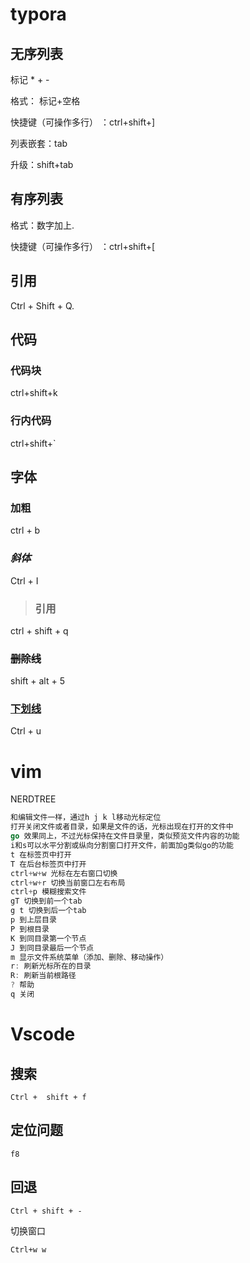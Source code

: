 # typora

## 无序列表

标记 * + - 

格式： 标记+空格

快捷键（可操作多行） ：ctrl+shift+]

列表嵌套：tab

升级：shift+tab

## 有序列表

格式：数字加上.

快捷键（可操作多行） ：ctrl+shift+[

## 引用

 Ctrl + Shift + Q.



## 代码

### 代码块

ctrl+shift+k

### 行内代码

ctrl+shift+`



## 字体

### **加粗**

ctrl + b 

### *斜体*

Ctrl + I 

> ### 引用

ctrl + shift + q

### ~~删除线~~

shift + alt + 5

### <u>下划线</u>

Ctrl + u

# vim 

NERDTREE

```go
和编辑文件一样，通过h j k l移动光标定位
打开关闭文件或者目录，如果是文件的话，光标出现在打开的文件中
go 效果同上，不过光标保持在文件目录里，类似预览文件内容的功能
i和s可以水平分割或纵向分割窗口打开文件，前面加g类似go的功能
t 在标签页中打开
T 在后台标签页中打开
ctrl+w+w 光标在左右窗口切换
ctrl+w+r 切换当前窗口左右布局
ctrl+p 模糊搜索文件
gT 切换到前一个tab
g t 切换到后一个tab
p 到上层目录
P 到根目录
K 到同目录第一个节点
J 到同目录最后一个节点
m 显示文件系统菜单（添加、删除、移动操作）
r: 刷新光标所在的目录
R: 刷新当前根路径
? 帮助
q 关闭
```

# Vscode

## 搜索

```
Ctrl +  shift + f
```

## 定位问题

```
f8
```

## 回退

```
Ctrl + shift + - 
```

切换窗口

```
Ctrl+w w 
```

